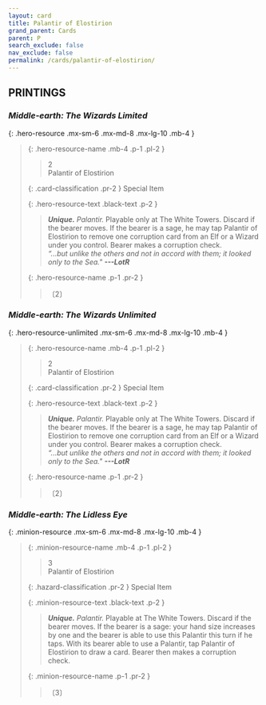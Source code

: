 ```yaml
---
layout: card
title: Palantir of Elostirion
grand_parent: Cards
parent: P
search_exclude: false
nav_exclude: false
permalink: /cards/palantir-of-elostirion/
---
```


## PRINTINGS


### _Middle-earth: The Wizards Limited_

{: .hero-resource .mx-sm-6 .mx-md-8 .mx-lg-10 .mb-4 }
> {: .hero-resource-name .mb-4 .p-1 .pl-2 }
> > <div class="card-mp">2</div>
> > <div class="card-name">Palantir of Elostirion</div>
>
> {: .card-classification .pr-2 }
> Special Item
>
> {: .hero-resource-text .black-text .p-2 }
> > _**Unique.**_ _Palantir._ Playable only at The White Towers. Discard if the bearer moves. If the bearer is a sage, he may tap Palantir of Elostirion to remove one corruption card from an Elf or a Wizard under you control. Bearer makes a corruption check. <br>_“...but unlike the others and not in accord with them; it looked only to the Sea."_ ***---&#65279;LotR*** 
> 
> {: .hero-resource-name .p-1 .pr-2 }
> > <div class="card-shield"></div>
> > <div class="card-corruption">〔2〕</div>

### _Middle-earth: The Wizards Unlimited_

{: .hero-resource-unlimited .mx-sm-6 .mx-md-8 .mx-lg-10 .mb-4 }
> {: .hero-resource-name .mb-4 .p-1 .pl-2 }
> > <div class="card-mp">2</div>
> > <div class="card-name">Palantir of Elostirion</div>
>
> {: .card-classification .pr-2 }
> Special Item
>
> {: .hero-resource-text .black-text .p-2 }
> > _**Unique.**_ _Palantir._ Playable only at The White Towers. Discard if the bearer moves. If the bearer is a sage, he may tap Palantir of Elostirion to remove one corruption card from an Elf or a Wizard under you control. Bearer makes a corruption check. <br>_“...but unlike the others and not in accord with them; it looked only to the Sea."_ ***---&#65279;LotR*** 
> 
> {: .hero-resource-name .p-1 .pr-2 }
> > <div class="card-shield"></div>
> > <div class="card-corruption">〔2〕</div>

### _Middle-earth: The Lidless Eye_

{: .minion-resource .mx-sm-6 .mx-md-8 .mx-lg-10 .mb-4 }
> {: .minion-resource-name .mb-4 .p-1 .pl-2 }
> > <div class="hazard-mp">3</div>
> > <div class="card-name">Palantir of Elostirion</div>
>
> {: .hazard-classification .pr-2 }
> Special Item
>
> {: .minion-resource-text .black-text .p-2 }
> > _**Unique.**_ _Palantir._ Playable at The White Towers. Discard if the bearer moves. If the bearer is a sage: your hand size increases by one and the bearer is able to use this Palantir this turn if he taps. With its bearer able to use a Palantir, tap Palantir of Elostirion to draw a card. Bearer then makes a corruption check. 
> 
> {: .minion-resource-name .p-1 .pr-2 }
> > <div class="card-shield"></div>
> > <div class="card-corruption-white">〔3〕</div>
